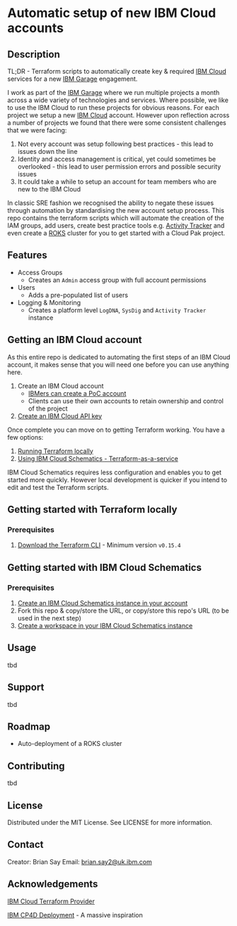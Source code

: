 # Automatic setup of new IBM Cloud accounts

## Description

TL;DR - Terraform scripts to automatically create key & required [IBM Cloud](https://cloud.ibm.com/) services for a new [IBM Garage](https://www.ibm.com/uk-en/garage) engagement.

I work as part of the [IBM Garage](https://www.ibm.com/uk-en/garage) where we run multiple projects a month across a wide variety of technologies and services. Where possible, we like to use the IBM Cloud to run these projects for obvious reasons. For each project we setup a new [IBM Cloud](https://cloud.ibm.com/) account. However upon reflection across a number of projects we found that there were some consistent challenges that we were facing:

1. Not every account was setup following best practices - this lead to issues down the line
2. Identity and access management is critical, yet could sometimes be overlooked - this lead to user permission errors and possible security issues
3. It could take a while to setup an account for team members who are new to the IBM Cloud

In classic SRE fashion we recognised the ability to negate these issues through automation by standardising the new account setup process. This repo contains the terraform scripts which will automate the creation of the IAM groups, add users, create best practice tools e.g. [Activity Tracker](https://cloud.ibm.com/docs/activity-tracker?topic=activity-tracker-getting-started) and even create a [ROKS](https://cloud.ibm.com/docs/openshift?topic=openshift-getting-started) cluster for you to get started with a Cloud Pak project.

## Features

- Access Groups
  - Creates an `Admin` access group with full account permissions
- Users
  - Adds a pre-populated list of users
- Logging & Monitoring
  - Creates a platform level `LogDNA`, `SysDig` and `Activity Tracker` instance

## Getting an IBM Cloud account

As this entire repo is dedicated to automating the first steps of an IBM Cloud account, it makes sense that you will need one before you can use anything here.

1. Create an IBM Cloud account
   - [IBMers can create a PoC account](https://ibm.box.com/s/n8bnzzh6e7fmtnnk7bhwpu777kvh9xwr)
   - Clients can use their own accounts to retain ownership and control of the project
2. [Create an IBM Cloud API key](https://cloud.ibm.com/docs/account?topic=account-userapikey#create_user_key)

Once complete you can move on to getting Terraform working. You have a few options:

1. [Running Terraform locally](#getting-started-with-terraform-locally)
2. [Using IBM Cloud Schematics - Terraform-as-a-service](#getting-started-with-ibm-cloud-schematics)

IBM Cloud Schematics requires less configuration and enables you to get started more quickly. However local development is quicker if you intend to edit and test the Terraform scripts.

## Getting started with Terraform locally

### Prerequisites

1. [Download the Terraform CLI](https://learn.hashicorp.com/tutorials/terraform/install-cli) - Minimum version `v0.15.4`

## Getting started with IBM Cloud Schematics

### Prerequisites

1. [Create an IBM Cloud Schematics instance in your account](https://cloud.ibm.com/docs/schematics?topic=schematics-get-started-terraform)
2. Fork this repo & copy/store the URL, or copy/store this repo's URL (to be used in the next step)
3. [Create a workspace in your IBM Cloud Schematics instance](https://cloud.ibm.com/docs/schematics?topic=schematics-workspace-setup)

## Usage

tbd

## Support

tbd

## Roadmap

- Auto-deployment of a ROKS cluster

## Contributing

tbd

## License

Distributed under the MIT License. See LICENSE for more information.

## Contact

Creator: Brian Say
Email: brian.say2@uk.ibm.com

## Acknowledgements

[IBM Cloud Terraform Provider](https://github.com/IBM-Cloud/terraform-provider-ibm)

[IBM CP4D Deployment](https://github.com/IBM/cp4d-deployment/tree/master/managed-openshift/ibmcloud) - A massive inspiration
